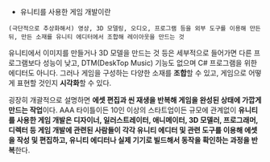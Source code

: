 - 유니티를 사용한 게임 개발이란
```
(극단적으로 추상화해서) 영상, 3D 모델링, 오디오, 프로그램 등을 외부 도구를 이용해 만든 뒤, 만든 소재를 유니티 에디터에서 조합해 레이아웃을 만드는 것
```

유니티에서 이미지를 만들거나 3D 모델을 만드는 것 등은 세부적으로 들어가면 다른 프로그램보다 성능이 낮고, DTM(DeskTop Music) 기능도 없으며 C# 프로그램을 위한 에디터도 아니다. 그러나 게임을 구성하는 다양한 소재를 **조합**할 수 있고, 게임으로 어떻게 표현할 것인지 **시각화**할 수 있다.

굉장히 개괄적으로 설명하면 **에셋 편집과 씬 재생을 반복해 게임을 완성된 상태에 가깝게 만드는 작업**이다.
AAA 타이틀이든 10인 이상의 스타트업이든 규모에 관계없이 **유니티를 사용한 게임 개발은 디자이너, 일러스트레이터, 애니메이터, 3D 모델러, 프로그래머, 디렉터 등 게임 개발에 관련된 사람들이 각각 유니티 에디터 및 관련 도구를 이용해 에셋을 작성 및 편집하고, 유니티 에디터나 실제 기기로 빌드해서 동작을 확인하는 과정을 반복**한다.
